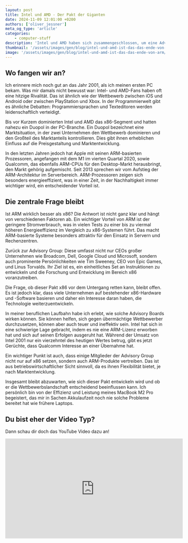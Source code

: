 ```yaml
---
layout: post
title: Intel und AMD - Der Pakt der Giganten
date: 2024-11-09 12:01:00 +0200
authors: ['oliver_jessner']
meta_og_type: 'article'
categories:
    - computer-stuff
description: 'Intel und AMD haben sich zusammengeschlossen, um eine Advisory Group zu gründen. In diesem Blogpost werfen wir einen Blick auf die Hintergründe und die Auswirkungen dieser Zusammenarbeit auf die Technologiebranche.'
thumbnail: '/assets/images/gen/blog/intel-und-amd-ist-das-das-ende-von-arm/header_thumbnail.webp'
image: '/assets/images/gen/blog/intel-und-amd-ist-das-das-ende-von-arm/header.webp'
---
```


## Wo fangen wir an?

Ich erinnere mich noch gut an das Jahr 2001, als ich meinen ersten PC bekam. Was mir damals nicht bewusst war: Intel- und AMD-Fans haben oft eine hitzige Rivalität. Das ist ähnlich wie der Wettbewerb zwischen iOS und Android oder zwischen PlayStation und Xbox. In der Programmierwelt gibt es ähnliche Debatten: Programmiersprachen und Texteditoren werden leidenschaftlich verteidigt.

Bis vor Kurzem dominierten Intel und AMD das x86-Segment und hatten nahezu ein Duopol in der PC-Branche. Ein Duopol bezeichnet eine Marktsituation, in der zwei Unternehmen den Wettbewerb dominieren und den Großteil des Marktanteils kontrollieren. Dies gibt ihnen erheblichen Einfluss auf die Preisgestaltung und Marktentwicklung.

In den letzten Jahren jedoch hat Apple mit seinen ARM-basierten Prozessoren, angefangen mit dem M1 im vierten Quartal 2020, sowie Qualcomm, das ebenfalls ARM-CPUs für den Desktop-Markt herausbringt, den Markt gehörig aufgemischt. Seit 2013 sprechen wir vom Aufstieg der ARM-Architektur im Serverbereich. ARM-Prozessoren zeigen sich besonders energieeffizient, was in einer Zeit, in der Nachhaltigkeit immer wichtiger wird, ein entscheidender Vorteil ist.

## Die zentrale Frage bleibt

Ist ARM wirklich besser als x86? Die Antwort ist nicht ganz klar und hängt von verschiedenen Faktoren ab. Ein wichtiger Vorteil von ARM ist der geringere Stromverbrauch, was in vielen Tests zu einer bis zu viermal höheren Energieeffizienz im Vergleich zu x86-Systemen führt. Das macht ARM-basierte Systeme besonders attraktiv für den Einsatz in Servern und Rechenzentren.

Zurück zur Advisory Group: Diese umfasst nicht nur CEOs großer Unternehmen wie Broadcom, Dell, Google Cloud und Microsoft, sondern auch prominente Persönlichkeiten wie Tim Sweeney, CEO von Epic Games, und Linus Torvalds. Ihr Ziel ist es, ein einheitliches Set an Instruktionen zu entwickeln und die Forschung und Entwicklung im Bereich x86 voranzutreiben.

Die Frage, ob dieser Pakt x86 vor dem Untergang retten kann, bleibt offen. Es ist jedoch klar, dass viele Unternehmen auf bestehender x86-Hardware und -Software basieren und daher ein Interesse daran haben, die Technologie weiterzuentwickeln.

In meiner beruflichen Laufbahn habe ich erlebt, wie solche Advisory Boards wirken können. Sie können helfen, sich gegen übermächtige Wettbewerber durchzusetzen, können aber auch teuer und ineffektiv sein. Intel hat sich in eine schwierige Lage gebracht, indem es nie eine ARM-Lizenz erworben hat und sich auf seinen Erfolgen ausgeruht hat. Während der Umsatz von Intel 2001 nur ein vierzehntel des heutigen Wertes betrug, gibt es jetzt Gerüchte, dass Qualcomm Interesse an einer Übernahme hat.

Ein wichtiger Punkt ist auch, dass einige Mitglieder der Advisory Group nicht nur auf x86 setzen, sondern auch ARM-Produkte vertreiben. Das ist aus betriebswirtschaftlicher Sicht sinnvoll, da es ihnen Flexibilität bietet, je nach Marktentwicklung.

Insgesamt bleibt abzuwarten, wie sich dieser Pakt entwickeln wird und ob er die Wettbewerbslandschaft entscheidend beeinflussen kann. Ich persönlich bin von der Effizienz und Leistung meines MacBook M2 Pro begeistert, das mir in Sachen Akkulaufzeit noch nie solche Probleme bereitet hat wie frühere Laptops.

## Du bist eher der Video Typ?

Dann schau dir doch das YouTube Video dazu an!

<iframe width="560" height="315" src="https://www.youtube.com/embed/_qn2qOxiGV8?si=mMdIQvb1-SQqOE32" title="YouTube video player" frameborder="0" allow="accelerometer; autoplay; clipboard-write; encrypted-media; gyroscope; picture-in-picture; web-share" referrerpolicy="strict-origin-when-cross-origin" allowfullscreen></iframe>

